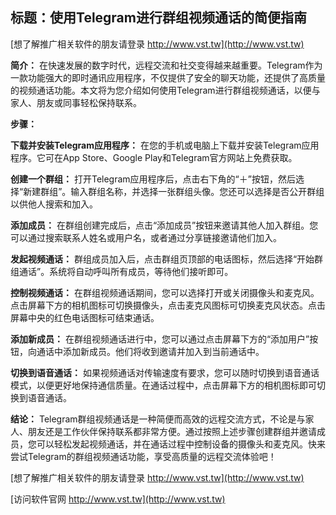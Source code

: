 ## **标题：使用Telegram进行群组视频通话的简便指南**

[想了解推广相关软件的朋友请登录 http://www.vst.tw](http://www.vst.tw)

**简介：**
在快速发展的数字时代，远程交流和社交变得越来越重要。Telegram作为一款功能强大的即时通讯应用程序，不仅提供了安全的聊天功能，还提供了高质量的视频通话功能。本文将为您介绍如何使用Telegram进行群组视频通话，以便与家人、朋友或同事轻松保持联系。

**步骤：**

**下载并安装Telegram应用程序：**
在您的手机或电脑上下载并安装Telegram应用程序。它可在App Store、Google Play和Telegram官方网站上免费获取。

**创建一个群组：**
打开Telegram应用程序后，点击右下角的“＋”按钮，然后选择“新建群组”。输入群组名称，并选择一张群组头像。您还可以选择是否公开群组以供他人搜索和加入。

**添加成员：**
在群组创建完成后，点击“添加成员”按钮来邀请其他人加入群组。您可以通过搜索联系人姓名或用户名，或者通过分享链接邀请他们加入。

**发起视频通话：**
群组成员加入后，点击群组页顶部的电话图标，然后选择“开始群组通话”。系统将自动呼叫所有成员，等待他们接听即可。

**控制视频通话：**
在群组视频通话期间，您可以选择打开或关闭摄像头和麦克风。点击屏幕下方的相机图标可切换摄像头，点击麦克风图标可切换麦克风状态。点击屏幕中央的红色电话图标可结束通话。

**添加新成员：**
在群组视频通话进行中，您可以通过点击屏幕下方的“添加用户”按钮，向通话中添加新成员。他们将收到邀请并加入到当前通话中。

**切换到语音通话：**
如果视频通话对传输速度有要求，您可以随时切换到语音通话模式，以便更好地保持通信质量。在通话过程中，点击屏幕下方的相机图标即可切换到语音通话。

**结论：**
Telegram群组视频通话是一种简便而高效的远程交流方式，不论是与家人、朋友还是工作伙伴保持联系都非常方便。通过按照上述步骤创建群组并邀请成员，您可以轻松发起视频通话，并在通话过程中控制设备的摄像头和麦克风。快来尝试Telegram的群组视频通话功能，享受高质量的远程交流体验吧！

[想了解推广相关软件的朋友请登录 http://www.vst.tw](http://www.vst.tw)


[访问软件官网 http://www.vst.tw](http://www.vst.tw)
